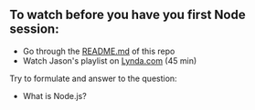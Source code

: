 ## To watch before you have you first Node session:

- Go through the [README.md](https://github.com/HackYourFuture/Node.js) of this repo
- Watch Jason's playlist on [Lynda.com](https://www.lynda.com/SharedPlaylist/a850f6b7bddf437f8b98679f5f9d9cc3) (45 min)

Try to formulate and answer to the question:
- What is Node.js?


